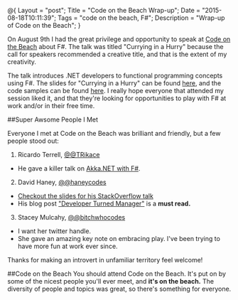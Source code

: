 @{
    Layout = "post";
    Title = "Code on the Beach Wrap-up";
    Date = "2015-08-18T10:11:39";
    Tags = "code on the beach, F#";
    Description = "Wrap-up of Code on the Beach";
}

On August 9th I had the great privilege and opportunity to speak at [Code on the Beach](https://www.codeonthebeach.com/) about F#. The talk was titled "Currying in a Hurry" because the call for speakers recommended a creative title, and that is the extent of my creativity.

The talk introduces .NET developers to functional programming concepts using F#. The slides for "Currying in a Hurry" can be found [here](http://curryinginahurry.azurewebsites.net/fsharpforthecsharp/output/), and the code samples can be found [here](https://github.com/jeremyabbott/FSharpForTheCSharp). I really hope everyone that attended my session liked it, and that they're looking for opportunities to play with F# at work and/or in their free time.

##Super Awsome People I Met

Everyone I met at Code on the Beach was brilliant and friendly, but a few people stood out:

1. Ricardo Terrell, [@@TRikace](https://twitter.com/TRikace)
  - He gave a killer talk on [Akka.NET with F#](https://github.com/rikace/AkkaActorModel).
2. David Haney, [@@haneycodes](https://twitter.com/haneycodes)
  - [Checkout the slides for his StackOverflow talk](http://www.haneycodes.net/stackoverflow/#/)
  - His blog post ["Developer Turned Manager"](http://www.haneycodes.net/developer-turned-manager/) is a **must read.**
3. Stacey Mulcahy, [@@bitchwhocodes](https://twitter.com/bitchwhocodes)
  - I want her twitter handle.
  - She gave an amazing key note on embracing play. I've been trying to have more fun at work ever since.
  
Thanks for making an introvert in unfamiliar territory feel welcome!

##Code on the Beach
You should attend Code on the Beach. It's put on by some of the nicest people you'll ever meet, and **it's on the beach.** The diversity of people and topics was great, so there's something for everyone.
